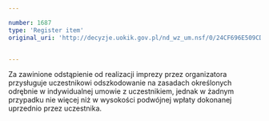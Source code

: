 ```yaml
---

number: 1687
type: 'Register item'
original_uri: 'http://decyzje.uokik.gov.pl/nd_wz_um.nsf/0/24CF696E509CD18CC125763F00322387?OpenDocument'


---
```


Za zawinione odstąpienie od realizacji imprezy przez organizatora przysługuje uczestnikowi odszkodowanie na zasadach określonych odrębnie w indywidualnej umowie z uczestnikiem, jednak w żadnym przypadku nie więcej niż w wysokości podwójnej wpłaty dokonanej uprzednio przez uczestnika.
